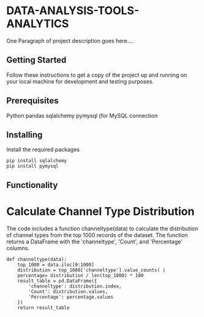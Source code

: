 # DATA-ANALYSIS-TOOLS-ANALYTICS 
One Paragraph of project description goes here....

## Getting Started
Follow these instructions to get a copy of the project up and running on your local machine for development and testing purposes.

## Prerequisites
Python
pandas
sqlalchemy
pymysql (for MySQL connection

## Installing
Install the required packages
```
pip install sqlalchemy
pip install pymysql

```
## Functionality
# Calculate Channel Type Distribution

The code includes a function channeltype(data) to calculate the distribution of channel types from the top 1000 records of the dataset. The function returns a DataFrame with the 'channeltype', 'Count', and 'Percentage' columns.
```
def channeltype(data):
    top_1000 = data.iloc[0:1000]
    distribution = top_1000['channeltype'].value_counts( )
    percentage= distribution / len(top_1000) * 100
    result_table = pd.DataFrame({
        'channeltype': distribution.index,
        'Count': distribution.values,
        'Percentage': percentage.values
    })
    return result_table

```

